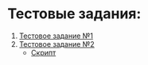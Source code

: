 # Тестовые задания: 

1. [Тестовое задание №1](https://github.com/usr036943/test-tasks/blob/main/Тестовое%20задание%20№1.ipynb)
2. [Тестовое задание №2](https://github.com/usr036943/test-tasks/blob/main/Тестовые%20задание%20№2/Тестовое%20задание%20№2.ipynb)
   - [Скрипт](https://github.com/usr036943/test-tasks/blob/main/Тестовые%20задание%20№2/скрипт.py)
